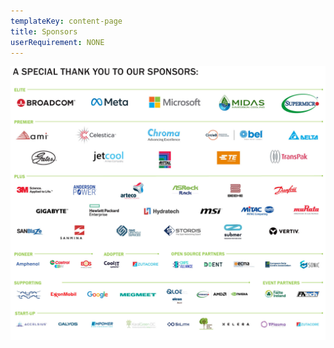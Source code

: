 ```yaml
---
templateKey: content-page
title: Sponsors
userRequirement: NONE
---
```

![](ocp25e-fnv-sponsorgrid_v4.jpg)
